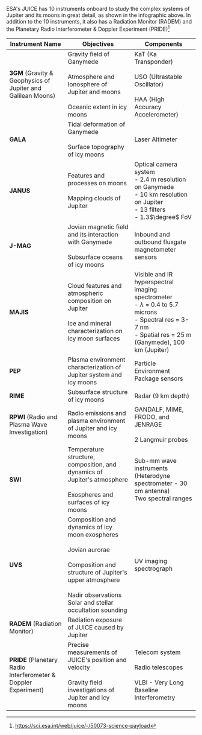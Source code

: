 ESA's JUICE has 10 instruments onboard to study the complex systems of Jupiter and its moons in great detail, as shown in the infographic above. In addition to the 10 instruments, it also has a Radiation Monitor (RADEM) and the Planetary Radio Interferometer & Doppler Experiment (PRIDE)[^2]

| Instrument Name                                                 | Objectives                                                                                                                                                                                               | Components                                                                                                                                                            |
| --------------------------------------------------------------- | -------------------------------------------------------------------------------------------------------------------------------------------------------------------------------------------------------- | --------------------------------------------------------------------------------------------------------------------------------------------------------------------- |
| **3GM** (Gravity & Geophysics of Jupiter and Galilean Moons)    | Gravity field of Ganymede<br><br>Atmosphere and Ionosphere of Jupiter and moons<br><br>Oceanic extent in icy moons                                                                                       | KaT (Ka Transponder)<br><br>USO (Ultrastable Oscillator)<br><br>HAA (High Accuracy Accelerometer)                                                                     |
| **GALA**                                                        | Tidal deformation of Ganymede<br><br>Surface topography of icy moons                                                                                                                                     | Laser Altimeter                                                                                                                                                       |
| **JANUS**                                                       | Features and processes on moons<br><br>Mapping clouds of Jupiter                                                                                                                                         | Optical camera system<br>- 2.4 m resolution on Ganymede<br>- 10 km resolution on Jupiter<br>- 13 filters<br>- 1.3$\degree$ FoV                                        |
| **J-MAG**                                                       | Jovian magnetic field and its interaction with Ganymede<br><br>Subsurface oceans of icy moons                                                                                                            | Inbound and outbound fluxgate magnetometer sensors                                                                                                                    |
| **MAJIS**                                                       | Cloud features and atmospheric composition on Jupiter<br><br>Ice and mineral characterization on icy moon surfaces                                                                                       | Visible and IR hyperspectral imaging spectrometer<br>- $\lambda$ = 0.4 to 5.7 microns<br>- Spectral res = 3-7 nm<br>- Spatial res = 25 m (Ganymede), 100 km (Jupiter) |
| **PEP**                                                         | Plasma environment characterization of Jupiter system and icy moons                                                                                                                                      | Particle Environment Package sensors                                                                                                                                  |
| **RIME**                                                        | Subsurface structure of icy moons                                                                                                                                                                        | Radar (9 km depth)                                                                                                                                                    |
| **RPWI** (Radio and Plasma Wave Investigation)                  | Radio emissions and plasma environment of Jupiter and icy moons                                                                                                                                          | GANDALF, MIME, FRODO, and JENRAGE<br><br>2 Langmuir probes                                                                                                            |
| **SWI**                                                         | Temperature structure, composition, and dynamics of Jupiter's atmosphere<br><br>Exospheres and surfaces of icy moons                                                                                     | Sub-mm wave instruments (Heterodyne spectrometer - 30 cm antenna)<br>Two spectral ranges                                                                              |
| **UVS**                                                         | Composition and dynamics of icy moon exospheres<br><br>Jovian aurorae<br><br>Composition and structure of Jupiter's upper atmosphere<br><br>Nadir observations<br>Solar and stellar occultation sounding | UV imaging spectrograph                                                                                                                                               |
| **RADEM** (Radiation Monitor)                                   | Radiation exposure of JUICE caused by Jupiter                                                                                                                                                            |                                                                                                                                                                       |
| **PRIDE** (Planetary Radio Interferometer & Doppler Experiment) | Precise measurements of JUICE's position and velocity <br><br>Gravity field investigations of Jupiter and icy moons                                                                                      | Telecom system<br><br>Radio telescopes<br><br>VLBI - Very Long Baseline Interferometry                                                                                |

[^1]: https://www.esa.int/ESA_Multimedia/Images/2022/12/Juice_s_science_instruments
[^2]: https://sci.esa.int/web/juice/-/50073-science-payload